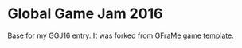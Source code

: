 # Global Game Jam 2016

Base for my GGJ16 entry. It was forked from
[GFraMe game template](https://github.com/SirGFM/GFraMe_game_template).

